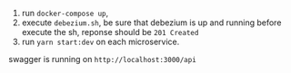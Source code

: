 1. run `docker-compose up`,
2. execute `debezium.sh`, be sure that debezium is up and running before execute the sh, reponse should be `201 Created`
3. run `yarn start:dev` on each microservice.

swagger is running on `http://localhost:3000/api`

